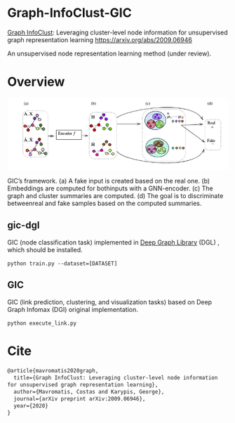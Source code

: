 # Graph-InfoClust-GIC
[Graph InfoClust](https://arxiv.org/abs/2009.06946): Leveraging cluster-level node information for unsupervised graph representation learning
https://arxiv.org/abs/2009.06946

An unsupervised node representation learning method (under review).

# Overview
![](../images/GIC_overview.png?raw=true "")

GIC’s framework. (a) A fake input is created based on the real one. (b) Embeddings are computed for bothinputs with a GNN-encoder. (c) The graph and cluster summaries are computed. (d) The goal is to discriminate betweenreal and fake samples based on the computed summaries.

## gic-dgl
GIC (node classification task) implemented in [Deep Graph Library](https://github.com/dmlc/dgl) (DGL) , which should be installed.
```
python train.py --dataset=[DATASET]
```

## GIC
GIC (link prediction, clustering, and visualization tasks) based on Deep Graph Infomax (DGI) original implementation.
```
python execute_link.py
```

# Cite
```
@article{mavromatis2020graph,
  title={Graph InfoClust: Leveraging cluster-level node information for unsupervised graph representation learning},
  author={Mavromatis, Costas and Karypis, George},
  journal={arXiv preprint arXiv:2009.06946},
  year={2020}
}
```
